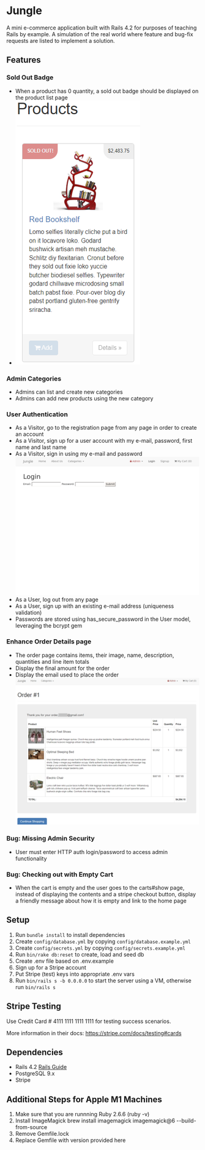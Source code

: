 # Jungle

A mini e-commerce application built with Rails 4.2 for purposes of teaching Rails by example. A simulation of the real world where feature and bug-fix requests are listed to implement a solution.

## Features

### Sold Out Badge
- When a product has 0 quantity, a sold out badge should be displayed on the product list page
- ![Sold Out Badge](https://github.com/michealap/jungle-rails/blob/master/docs/sold-out.PNG?raw=true)

### Admin Categories
- Admins can list and create new categories
- Admins can add new products using the new category

### User Authentication
- As a Visitor, go to the registration page from any page in order to create an account
- As a Visitor, sign up for a user account with my e-mail, password, first name and last name
- As a Visitor, sign in using my e-mail and password
![Login](https://github.com/michealap/jungle-rails/blob/master/docs/login_form.png?raw=true)
- As a User, log out from any page
- As a User, sign up with an existing e-mail address (uniqueness validation)
- Passwords are stored using  has_secure_password in the User model, leveraging the bcrypt gem

### Enhance Order Details page
- The order page contains items, their image, name, description, quantities and line item totals
- Display the final amount for the order
- Display the email used to place the order
![Order Details](https://github.com/michealap/jungle-rails/blob/master/docs/order-details.png?raw=true)

### Bug: Missing Admin Security
- User must enter HTTP auth login/password to access admin functionality

### Bug: Checking out with Empty Cart
- When the cart is empty and the user goes to the carts#show page, instead of displaying the contents and a stripe checkout button, display a friendly message about how it is empty and link to the home page


## Setup

1. Run `bundle install` to install dependencies
2. Create `config/database.yml` by copying `config/database.example.yml`
3. Create `config/secrets.yml` by copying `config/secrets.example.yml`
4. Run `bin/rake db:reset` to create, load and seed db
5. Create .env file based on .env.example
6. Sign up for a Stripe account
7. Put Stripe (test) keys into appropriate .env vars
8. Run `bin/rails s -b 0.0.0.0` to start the server using a VM, otherwise run `bin/rails s`

## Stripe Testing

Use Credit Card # 4111 1111 1111 1111 for testing success scenarios.

More information in their docs: <https://stripe.com/docs/testing#cards>

## Dependencies

* Rails 4.2 [Rails Guide](http://guides.rubyonrails.org/v4.2/)
* PostgreSQL 9.x
* Stripe

## Additional Steps for Apple M1 Machines
1. Make sure that you are runnning Ruby 2.6.6 (ruby -v)
2. Install ImageMagick brew install imagemagick imagemagick@6 --build-from-source
3. Remove Gemfile.lock
4. Replace Gemfile with version provided here

